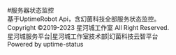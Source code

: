 #服务器状态监控<br>
基于UptimeRobot Api，含幻菌科技全部服务状态监控。<br>
Copyright ©2019-2023 星河城工作室 All Right Reserved. <br>
星河城服务平台|星河城工作室技术部|幻菌科技云智平台<br>
Powered by uptime-status<br>
